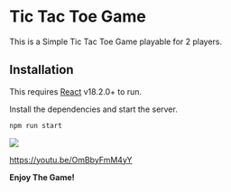 # Tic Tac Toe Game

This is a Simple Tic Tac Toe Game playable for 2 players.

## Installation

This requires [React](https://reactjs.org/) v18.2.0+ to run.

Install the dependencies and start the server.

```sh
npm run start
```

[![](https://markdown-videos.deta.dev/youtube/OmBbyFmM4yY)](https://youtu.be/OmBbyFmM4yY)

https://youtu.be/OmBbyFmM4yY

**Enjoy The Game!**

